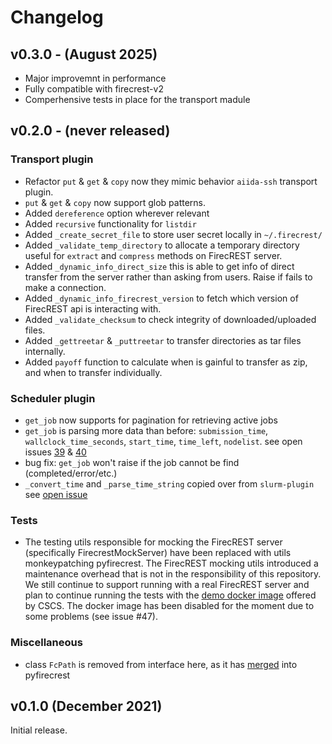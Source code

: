 # Changelog

## v0.3.0 - (August 2025)
- Major improvemnt in performance
- Fully compatible with firecrest-v2
- Comperhensive tests in place for the transport madule


## v0.2.0 - (never released)

### Transport plugin
- Refactor `put` & `get` & `copy` now they mimic behavior `aiida-ssh` transport plugin.
- `put` & `get` & `copy` now support glob patterns.
- Added `dereference` option wherever relevant
- Added `recursive` functionality for `listdir`
- Added `_create_secret_file` to store user secret locally in `~/.firecrest/`
- Added `_validate_temp_directory` to allocate a temporary directory useful for `extract` and `compress` methods on FirecREST server.
- Added `_dynamic_info_direct_size` this is able to get info of direct transfer from the server rather than asking from users. Raise if fails to make a connection.
- Added `_dynamic_info_firecrest_version` to fetch which version of FirecREST api is interacting with.
- Added `_validate_checksum` to check integrity of downloaded/uploaded files.
- Added `_gettreetar` & `_puttreetar` to transfer directories as tar files internally.
- Added `payoff` function to calculate when is gainful to transfer as zip, and when to transfer individually.

### Scheduler plugin
- `get_job` now supports for pagination for retrieving active jobs
- `get_job` is parsing more data than before: `submission_time`, `wallclock_time_seconds`, `start_time`, `time_left`, `nodelist`. see open issues [39](https://github.com/aiidateam/aiida-firecrest/issues/39) & [40](https://github.com/aiidateam/aiida-firecrest/issues/40)
- bug fix: `get_job` won't raise if the job cannot be find (completed/error/etc.)
- `_convert_time` and `_parse_time_string` copied over from `slurm-plugin` see [open issue](https://github.com/aiidateam/aiida-firecrest/issues/42)

### Tests

- The testing utils responsible for mocking the FirecREST server (specifically FirecrestMockServer) have been replaced with utils monkeypatching pyfirecrest. The FirecREST mocking utils introduced a maintenance overhead that is not in the responsibility of this repository. We still continue to support running with a real FirecREST server and plan to continue running the tests with the [demo docker image](https://github.com/eth-cscs/firecrest/tree/master/deploy/demo) offered by CSCS. The docker image has been disabled for the moment due to some problems (see issue #47).


### Miscellaneous

- class `FcPath` is removed from interface here, as it has [merged](https://github.com/eth-cscs/pyfirecrest/pull/43) into pyfirecrest

## v0.1.0 (December 2021)

Initial release.
